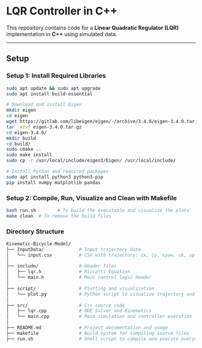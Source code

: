 # LQR Controller in C++

This repository contains code for a **Linear Quadratic Regulator (LQR)** implementation in **C++** using simulated data.

---

## Setup

### Setup 1: Install Required Libraries

```bash
sudo apt update && sudo apt upgrade
sudo apt install build-essential

# Download and install Eigen
mkdir eigen
cd eigen
wget https://gitlab.com/libeigen/eigen/-/archive/3.4.0/eigen-3.4.0.tar.gz
tar -xzvf eigen-3.4.0.tar.gz
cd eigen-3.4.0/
mkdir build
cd build/
sudo cmake ..
sudo make install
sudo cp -r /usr/local/include/eigen3/Eigen/ /usr/local/include/

# Install Python and required packages
sudo apt install python3 python3-pip
pip install numpy matplotlib pandas

```
### Setup 2: Compile, Run, Visualize and Clean with Makefile
```bash
bash run.sh        # To build the executable and visualize the plots 
make clean  # To remove the build files

```

### Directory Structure

```bash
Kinematic-Bicycle-Model/
├── InputData/             # Input trajectory data
│   └── input.csv          # CSV with trajectory: cx, cy, cyaw, ck, sp
│
├── include/               # Header files
│   ├── lqr.h              # Riccatti Equation
│   └── main.h             # Main control logic header
│
├── script/                # Plotting and visualization
│   └── plot.py            # Python script to visualize trajectory and results
│
├── src/                   # C++ source code
│   ├── lqr.cpp            # ODE Solver and Kinematics
│   └── main.cpp           # Main simulation and controller execution
│
├── README.md              # Project documentation and usage
├── makefile               # Build system for compiling source files
├── run.sh                 # Shell script to compile and execute everything